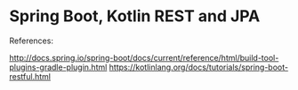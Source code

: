 # Spring Boot, Kotlin REST and JPA

References:

http://docs.spring.io/spring-boot/docs/current/reference/html/build-tool-plugins-gradle-plugin.html
https://kotlinlang.org/docs/tutorials/spring-boot-restful.html

